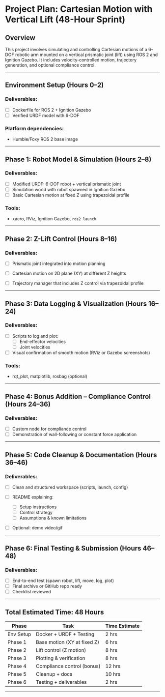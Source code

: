 # Project Plan: Cartesian Motion with Vertical Lift (48-Hour Sprint)

## Overview

This project involves simulating and controlling Cartesian motions of a 6-DOF robotic arm mounted on a vertical prismatic joint (lift) using ROS 2 and Ignition Gazebo. It includes velocity-controlled motion, trajectory generation, and optional compliance control.

---

## Environment Setup (Hours 0–2)

### Deliverables:

* [ ] Dockerfile for ROS 2 + Ignition Gazebo
* [ ] Verified URDF model with 6-DOF

### Platform dependencies:

*  Humble/Foxy ROS 2 base image

---

## Phase 1: Robot Model & Simulation (Hours 2–8)

### Deliverables:

* [ ] Modified URDF: 6-DOF robot + vertical prismatic joint
* [ ] Simulation world with robot spawned in Ignition Gazebo
* [ ] Basic Cartesian motion at fixed Z using trapezoidal profile

### Tools:

* xacro, RViz, Ignition Gazebo, `ros2 launch`

---

## Phase 2: Z-Lift Control (Hours 8–16)

### Deliverables:

* [ ] Prismatic joint integrated into motion planning
* [ ] Cartesian motion on 2D plane (XY) at different Z heights
* [ ] Trajectory manager that includes Z control via trapezoidal profile


---

## Phase 3: Data Logging & Visualization (Hours 16–24)

### Deliverables:

* [ ] Scripts to log and plot:
  * [ ] End-effector velocities
  * [ ] Joint velocities
* [ ] Visual confirmation of smooth motion (RViz or Gazebo screenshots)

### Tools:

* rqt\_plot, matplotlib, rosbag (optional)

---

## Phase 4: Bonus Addition – Compliance Control (Hours 24–36)

### Deliverables:

* [ ] Custom node for compliance control
* [ ] Demonstration of wall-following or constant force application

---

## Phase 5: Code Cleanup & Documentation (Hours 36–46)

### Deliverables:

* [ ] Clean and structured workspace (scripts, launch, config)
* [ ] README explaining:

  * [ ] Setup instructions
  * [ ] Control strategy
  * [ ] Assumptions & known limitations
* [ ] Optional: demo video/gif

---

## Phase 6: Final Testing & Submission (Hours 46–48)

### Deliverables:

* [ ] End-to-end test (spawn robot, lift, move, log, plot)
* [ ] Final archive or GitHub repo ready
* [ ] Checklist reviewed

---

## Total Estimated Time: 48 Hours

| Phase     | Task                        | Time Estimate |
| --------- | --------------------------- | ------------- |
| Env Setup | Docker + URDF + Testing     | 2 hrs         |
| Phase 1   | Base motion (XY at fixed Z) | 6 hrs         |
| Phase 2   | Lift control (Z motion)     | 8 hrs         |
| Phase 3   | Plotting & verification     | 8 hrs         |
| Phase 4   | Compliance control (bonus)  | 12 hrs        |
| Phase 5   | Cleanup + docs              | 10 hrs        |
| Phase 6   | Testing + deliverables      | 2 hrs         |

---
